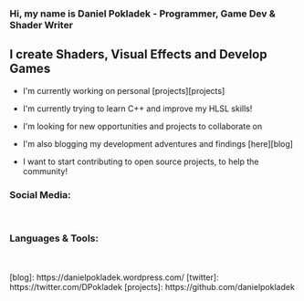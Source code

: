 ### Hi, my name is Daniel Pokladek - Programmer, Game Dev & Shader Writer

## I create Shaders, Visual Effects and Develop Games
- I'm currently working on personal [projects][projects]
- I'm currently trying to learn C++ and improve my HLSL skills!
- I'm looking for new opportunities and projects to collaborate on
- I'm also blogging my development adventures and findings [here][blog]

- I want to start contributing to open source projects, to help the community!

### Social Media:

<br/>

### Languages & Tools:


<br/>
<br/>
[blog]: https://danielpokladek.wordpress.com/
[twitter]: https://twitter.com/DPokladek
[projects]: https://github.com/danielpokladek